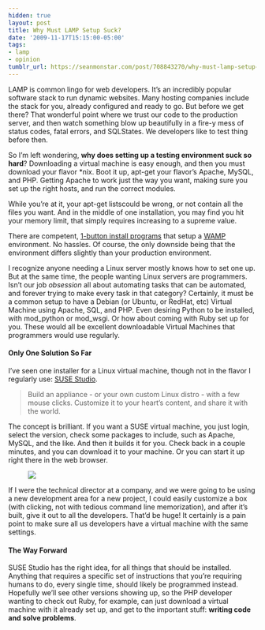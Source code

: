 ```yaml
---
hidden: true
layout: post
title: Why Must LAMP Setup Suck?
date: '2009-11-17T15:15:00-05:00'
tags:
- lamp
- opinion
tumblr_url: https://seanmonstar.com/post/708843270/why-must-lamp-setup-suck
---
```

LAMP is common lingo for web developers. It’s an incredibly popular software stack to run dynamic websites. Many hosting companies include the stack for you, already configured and ready to go. But before we get there? That wonderful point where we trust our code to the production server, and then watch something blow up beautifully in a fire-y mess of status codes, fatal errors, and SQLStates. We developers like to test thing before then.

So I’m left wondering, **why does setting up a testing environment suck so hard**? Downloading a virtual machine is easy enough, and then you must download your flavor \*nix. Boot it up, apt-get your flavor’s Apache, MySQL, and PHP. Getting Apache to work just the way you want, making sure you set up the right hosts, and run the correct modules.

While you’re at it, your apt-get listscould be wrong, or not contain all the files you want. And in the middle of one installation, you may find you hit your memory limit, that simply requires increasing to a supreme value.

There are competent, [1-button install programs](http://www.apachefriends.org/en/xampp-windows.html) that setup a [WAMP](http://en.wikipedia.org/wiki/WAMP) environment. No hassles. Of course, the only downside being that the environment differs slightly than your production environment.

I recognize anyone needing a Linux server mostly knows how to set one up. But at the same time, the people wanting Linux servers are programmers. Isn’t our job _obsession_ all about automating tasks that can be automated, and forever trying to make every task in that category? Certainly, it must be a common setup to have a Debian (or Ubuntu, or RedHat, etc) Virtual Machine using Apache, SQL, and PHP. Even desiring Python to be installed, with mod\_python or mod\_wsgi. Or how about coming with Ruby set up for you. These would all be excellent downloadable Virtual Machines that programmers would use regularly.

#### Only One Solution So Far

I’ve seen one installer for a Linux virtual machine, though not in the flavor I regularly use: [SUSE Studio](http://susestudio.com/).

> Build an appliance - or your own custom Linux distro - with a few mouse clicks. Customize it to your heart’s content, and share it with the world.

The concept is brilliant. If you want a SUSE virtual machine, you just login, select the version, check some packages to include, such as Apache, MySQL, and the like. And then it builds it for you. Check back in a couple minutes, and you can download it to your machine. Or you can start it up right there in the web browser.

<figure class="tmblr-full" data-orig-height="500" data-orig-width="500"><img src="https://64.media.tumblr.com/cb298e3393f2b8a6eea9ab8a4da15c64/286dd1b45e2b4148-9a/s540x810/6601d584d56b12c5790199b449f5d9374f081ec3.png" data-orig-height="500" data-orig-width="500"></figure>

If I were the technical director at a company, and we were going to be using a new development area for a new project, I could easily customize a box (with clicking, not with tedious command line memorization), and after it’s built, give it out to all the developers. That’d be huge! It certainly is a pain point to make sure all us developers have a virtual machine with the same settings.

#### The Way Forward

SUSE Studio has the right idea, for all things that should be installed. Anything that requires a specific set of instructions that you’re requiring humans to do, every single time, should likely be programmed instead. Hopefully we’ll see other versions showing up, so the PHP developer wanting to check out Ruby, for example, can just download a virtual machine with it already set up, and get to the important stuff: **writing code and solve problems**.

